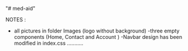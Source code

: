 "# med-aid"  

NOTES : 
   - all pictures in folder Images (logo without background)
   -three empty  components (Home, Contact and Account ) 
   -Navbar design has been modified in index.css
   ...........
